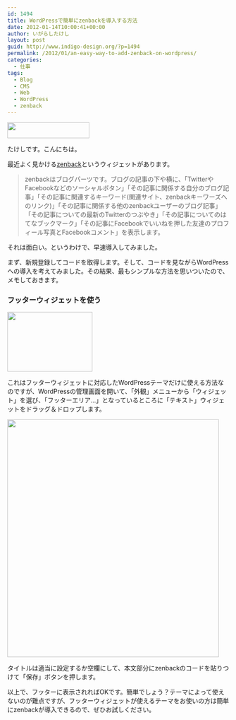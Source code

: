 ```yaml
---
id: 1494
title: WordPressで簡単にzenbackを導入する方法
date: 2012-01-14T10:00:41+00:00
author: いがらしたけし
layout: post
guid: http://www.indigo-design.org/?p=1494
permalink: /2012/01/an-easy-way-to-add-zenback-on-wordpress/
categories:
  - 仕事
tags:
  - Blog
  - CMS
  - Web
  - WordPress
  - zenback
---
```

[<img src="https://lh5.googleusercontent.com/-pib9uVazHfY/TxBhbkNW9nI/AAAAAAAAAWI/eo3WNzs5oeo/s800/120114_zenback_logo.gif" height="36" width="186" />](https://picasaweb.google.com/lh/photo/wmH93Ctikne54YQBearIpEI-Gs5g_DIIc8Y78SZjSM8?feat=embedwebsite)

たけしです。こんにちは。

最近よく見かける[zenback](http://zenback.jp/)というウィジェットがあります。

> zenbackはブログパーツです。ブログの記事の下や横に、「TwitterやFacebookなどのソーシャルボタン」「その記事に関係する自分のブログ記事」「その記事に関連するキーワード(関連サイト、zenbackキーワーズへのリンク)」「その記事に関係する他のzenbackユーザーのブログ記事」「その記事についての最新のTwitterのつぶやき」「その記事についてのはてなブックマーク」「その記事にFacebookでいいねを押した友達のプロフィール写真とFacebookコメント」を表示します。

それは面白い。というわけで、早速導入してみました。
  
<!--more-->


  
まず、新規登録してコードを取得します。そして、コードを見ながらWordPressへの導入を考えてみました。その結果、最もシンプルな方法を思いついたので、メモしておきます。

### フッターウィジェットを使う

[<img src="https://lh3.googleusercontent.com/-XEWLATtmi7Y/TxBmmADiZkI/AAAAAAAAAWY/bis2iyUUTp4/s800/120114_wp_widgets.gif" height="135" width="193" />](https://picasaweb.google.com/lh/photo/yVxHbWH7v_hccQjgowvjcEI-Gs5g_DIIc8Y78SZjSM8?feat=embedwebsite)

これはフッターウィジェットに対応したWordPressテーマだけに使える方法なのですが、WordPressの管理画面を開いて、「外観」メニューから「ウィジェット」を選び、「フッターエリア…」となっているところに「テキスト」ウィジェットをドラッグ＆ドロップします。

[<img src="https://lh6.googleusercontent.com/-lv184scJ8cg/TxBhbg9PHZI/AAAAAAAAAWM/L5Tobwdrvn4/s800/120114_zenback.gif" height="538" width="480" />](https://picasaweb.google.com/lh/photo/OpOyBY27DoZbYSRIEXK730I-Gs5g_DIIc8Y78SZjSM8?feat=embedwebsite)

タイトルは適当に設定するか空欄にして、本文部分にzenbackのコードを貼りつけて「保存」ボタンを押します。

以上で、フッターに表示されればOKです。簡単でしょう？テーマによって使えないのが難点ですが、フッターウィジェットが使えるテーマをお使いの方は簡単にzenbackが導入できるので、ぜひお試しください。
